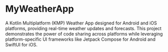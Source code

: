 # MyWeatherApp
A Kotlin Multiplatform (KMP) Weather App designed for Android and iOS platforms, providing real-time weather updates and forecasts. This project demonstrates the power of code sharing across platforms while leveraging platform-specific UI frameworks like Jetpack Compose for Android and SwiftUI for iOS. 
